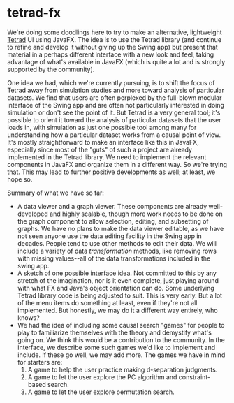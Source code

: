 # tetrad-fx

We're doing some doodlings here to try to make an alternative, lightweight [Tetrad](https://github.com/cmu-phil/tetrad) UI using JavaFX. The idea is to use the Tetrad library (and continue to refine and develop it without giving up the Swing app) but present that material in a perhaps different interface with a new look and feel, taking advantage of what's available in JavaFX (which is quite a lot and is strongly supported by the community).

One idea we had, which we're currently pursuing, is to shift the focus of Tetrad away from simulation studies and more toward analysis of particular datasets. We find that users are often perplexed by the full-blown modular interface of the Swing app and are often not particularly interested in doing simulation or don't see the point of it. But Tetrad is a very general tool; it's possible to orient it toward the analysis of particular datasets that the user loads in, with simulation as just one possible tool among many for understanding how a particular dataset works from a causal point of view. It's mostly straightforward to make an interface like this in JavaFX, especially since most of the "guts" of such a project are already implemented in the Tetrad library. We need to implement the relevant components in JavaFX and organize them in a different way. So we're trying that. This may lead to further positive developments as well; at least, we hope so.

Summary of what we have so far:
* A data viewer and a graph viewer. These components are already well-developed and highly scalable, though more work needs to be done on the graph component to allow selection, editing, and subsetting of graphs. We have no plans to make the data viewer editable, as we have not seen anyone use the data editing facility in the Swing app in decades. People tend to use other methods to edit their data. We will include a variety of data _transformation_ methods, like removing rows with missing values--all of the data transformations included in the swing app.
* A sketch of one possible interface idea. Not committed to this by any stretch of the imagination, nor is it even complete, just playing around with what FX and Java's object orientation can do. Some underlying Tetrad library code is being adjusted to suit. This is very early. But a lot of the menu items do something at least, even if they're not all implemented. But honestly, we may do it a different way entirely, who knows?
* We had the idea of including some causal search "games" for people to play to familiarize themselves with the theory and demystify what's going on. We think this would be a contribution to the community. In the interface, we describe some such games we'd like to implement and include. If these go well, we may add more. The games we have in mind for starters are:
    1. A game to help the user practice making d-separation judgments.
    2. A game to let the user explore the PC algorithm and constraint-based search.
    3. A game to let the user explore permutation search.  
